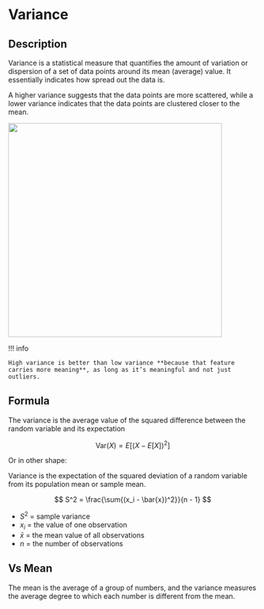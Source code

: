 # Variance

## Description

Variance is a statistical measure that quantifies the amount of variation or dispersion of a set of data points around its mean (average) value.
It essentially indicates how spread out the data is.

A higher variance suggests that the data points are more scattered, while a lower variance indicates that the data points are clustered closer to the mean.

<img src="image1.jpg" style="width:4.5in" />

!!! info

    High variance is better than low variance **because that feature carries more meaning**, as long as it’s meaningful and not just outliers.

## Formula

The variance is the average value of the squared difference between the random variable and its expectation

$$
\text{Var}(X) = E[(X - E[X])^2]
$$

Or in other shape:

Variance is the expectation of the squared deviation of a random variable from its population mean or sample mean.

$$
S^2 = \frac{\sum{(x_i - \bar{x})^2}}{n - 1}
$$

- $S^2$ = sample variance
- $x_i$ = the value of one observation
- $\bar{x}$ = the mean value of all observations
- $n$ = the number of observations

## Vs Mean

The mean is the average of a group of numbers, and the variance measures the average degree to which each number is different from the mean.
